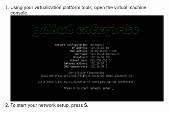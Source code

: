 1. Using your virtualization platform tools, open the virtual machine console.
  ![{{ site.data.variables.product.prodname_enterprise }} console](/assets/images/enterprise/network-configuration/virtual-machine-console.png)
2. To start your network setup, press **S**.
